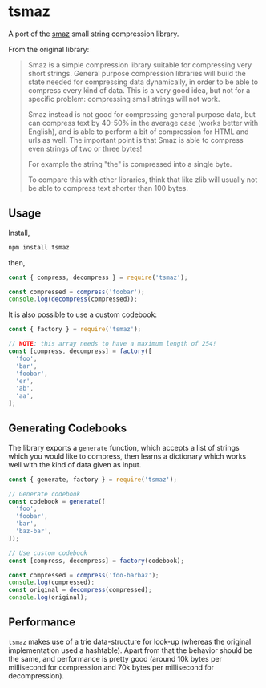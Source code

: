 # tsmaz

A port of the [smaz](https://github.com/antirez/smaz) small string compression library.

From the original library:

> Smaz is a simple compression library suitable for compressing very short
> strings. General purpose compression libraries will build the state needed
> for compressing data dynamically, in order to be able to compress every kind
> of data. This is a very good idea, but not for a specific problem: compressing
> small strings will not work.
>
> Smaz instead is not good for compressing general purpose data, but can compress
> text by 40-50% in the average case (works better with English), and is able to
> perform a bit of compression for HTML and urls as well. The important point is
> that Smaz is able to compress even strings of two or three bytes!
>
> For example the string "the" is compressed into a single byte.
>
> To compare this with other libraries, think that like zlib will usually not be able to compress text shorter than 100 bytes.

## Usage

Install,
```sh
npm install tsmaz
```

then,
```javascript
const { compress, decompress } = require('tsmaz');

const compressed = compress('foobar');
console.log(decompress(compressed));
```

It is also possible to use a custom codebook:
```javascript
const { factory } = require('tsmaz');

// NOTE: this array needs to have a maximum length of 254!
const [compress, decompress] = factory([
  'foo',
  'bar',
  'foobar',
  'er',
  'ab',
  'aa',
];
```

## Generating Codebooks

The library exports a `generate` function, which accepts a list of strings which
you would like to compress, then learns a dictionary which works well with the
kind of data given as input.

```javascript
const { generate, factory } = require('tsmaz');

// Generate codebook
const codebook = generate([
  'foo',
  'foobar',
  'bar',
  'baz-bar',
]);

// Use custom codebook
const [compress, decompress] = factory(codebook);

const compressed = compress('foo-barbaz');
console.log(compressed);
const original = decompress(compressed);
console.log(original);
```

## Performance

`tsmaz` makes use of a trie data-structure for look-up (whereas the original
implementation used a hashtable). Apart from that the behavior should be the
same, and performance is pretty good (around 10k bytes per millisecond for
compression and 70k bytes per millisecond for decompression).

